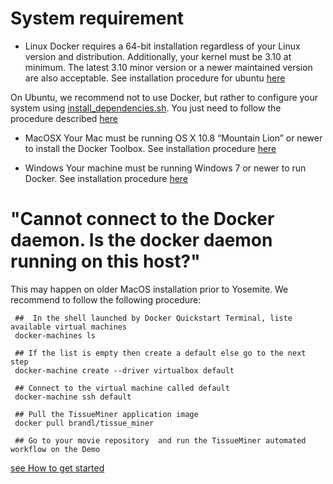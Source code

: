 System requirement
================

* Linux
Docker requires a 64-bit installation regardless of your Linux version and distribution. Additionally, your kernel must be 3.10 at minimum. The latest 3.10 minor version or a newer maintained version are also acceptable.
See installation procedure for ubuntu [here](https://docs.docker.com/engine/installation/ubuntulinux/)

On Ubuntu, we recommend not to use Docker, but rather to configure your system using [install_dependencies.sh](install_dependencies.sh). You just need to follow the procedure described [here](https://github.com/mpicbg-scicomp/tissue_miner/blob/master/README.md#how-to-run-locally)


* MacOSX
Your Mac must be running OS X 10.8 “Mountain Lion” or newer to install the Docker Toolbox.
See installation procedure [here](https://docs.docker.com/engine/installation/mac/)

* Windows
Your machine must be running Windows 7 or newer to run Docker.
See installation procedure [here](https://docs.docker.com/engine/installation/windows/)


"Cannot connect to the Docker daemon. Is the docker daemon running on this host?"
================

This may happen on older MacOS installation prior to Yosemite.
We recommend to follow the following procedure:

     ##  In the shell launched by Docker Quickstart Terminal, liste available virtual machines 
     docker-machines ls
    
     ## If the list is empty then create a default else go to the next step  
     docker-machine create --driver virtualbox default
    
     ## Connect to the virtual machine called default
     docker-machine ssh default
    
     ## Pull the TissueMiner application image
     docker pull brandl/tissue_miner
    
     ## Go to your movie repository  and run the TissueMiner automated workflow on the Demo 

[see How to get started](https://github.com/mpicbg-scicomp/tissue_miner/blob/master/README.md#how-to-get-started)
    
